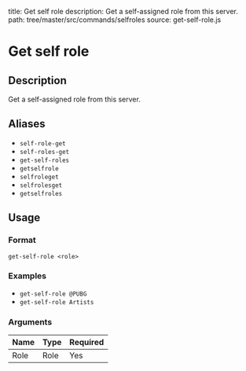 title: Get self role
description: Get a self-assigned role from this server.
path: tree/master/src/commands/selfroles
source: get-self-role.js

# Get self role

## Description

Get a self-assigned role from this server.

## Aliases

* `self-role-get`
* `self-roles-get`
* `get-self-roles`
* `getselfrole`
* `selfroleget`
* `selfrolesget`
* `getselfroles`

## Usage

### Format

`get-self-role <role>`

### Examples

* `get-self-role @PUBG`
* `get-self-role Artists`

### Arguments

| Name | Type | Required |
|------|------|----------|
| Role | Role | Yes      |
